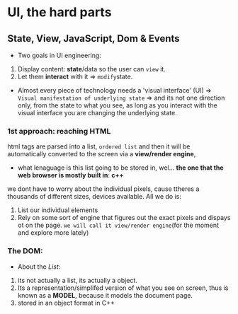 # UI, the hard parts
## State, View, JavaScript, Dom & Events

- Two goals in UI engineering:
1. Display content: **state**/data so the user can `view` it.
2. Let them **interact** with it => `modify`state.

- Almost every piece of technology needs a 'visual interface' (UI) => `Visual manifestation of underlying state` => and its not one direction only, from  the state to what you see, as long as you interact with the visual interface you are changing the underlying state.

### 1st approach: reaching HTML
html tags are parsed into a list, `ordered list` and then it will be automatically converted to the screen via a **view/render engine**, 

- what lenaguage is this list going to be stored in, wel... **the one that the web browser is mostly built in**: **c++**

we dont have to worry about the individual pixels, cause ttheres a thousands of different sizes, devices available. 
All we do is:
1. List our individual elements
2. Rely on some sort of engine that figures out the exact pixels and dispays ot on the page.
`we will call it view/render engine`(for the moment and explore more lately)  

### The DOM:
- About the *List*:
1. its not actually a list, its actually a object.
2. Its a representation/simplifed version of what you see on screen, thus is known as a **MODEL**, because it models the document page.
3. stored in an object format in C++

``` the DOM is a representation model of the document page stored in an object format in C++.
```
